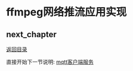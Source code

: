 # ffmpeg网络推流应用实现

## next_chapter

[返回目录](../README.md)

直接开始下一节说明: [mqtt客户端服务](./ch04-12.mqtt_client.md)
